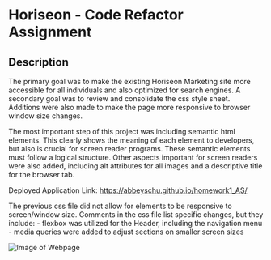# Horiseon - Code Refactor Assignment

## Description
The primary goal was to make the existing Horiseon Marketing site more accessible for all individuals and also optimized for search engines. A secondary goal was to review and consolidate the css style sheet. Additions were also made to make the page more responsive to browser window size changes.

The most important step of this project was including semantic html elements. This clearly shows the meaning of each element to developers, but also is crucial for screen reader programs. These semantic elements must follow a logical structure. Other aspects important for screen readers were also added, including alt attributes for all images and a descriptive title for the browser tab. 

Deployed Application Link: https://abbeyschu.github.io/homework1_AS/

The previous css file did not allow for elements to be responsive to screen/window size. Comments in the css file list specific changes, but they include:
    - flexbox was utilized for the Header, including the navigation menu
    - media queries were added to adjust sections on smaller screen sizes

![Image of Webpage](https://abbeyschu.github.com/images/HoriseonScreenshot.png)